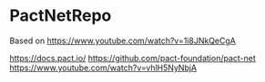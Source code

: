 # PactNetRepo
Based on 
https://www.youtube.com/watch?v=1i8JNkQeCgA

https://docs.pact.io/
https://github.com/pact-foundation/pact-net
https://www.youtube.com/watch?v=vhlH5NyNbjA

